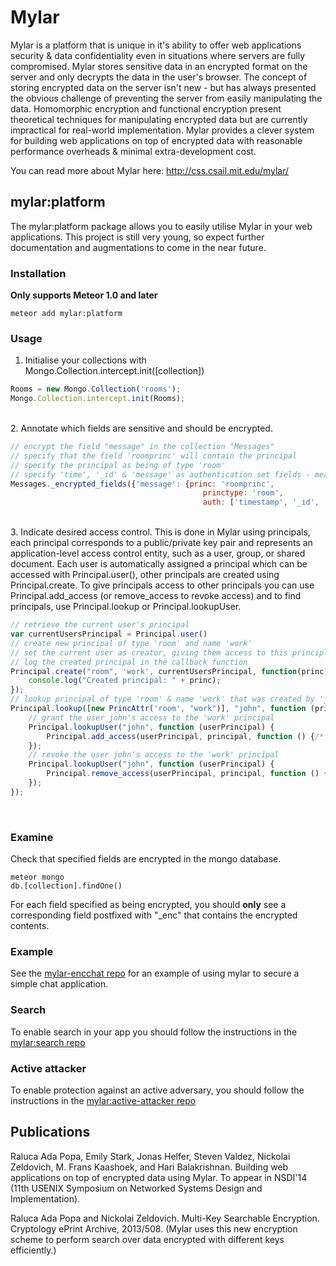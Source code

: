 # Mylar
Mylar is a platform that is unique in it's ability to offer web applications security & data confidentiality even in situations where servers are fully compromised. Mylar stores sensitive data in an encrypted format on the server and only decrypts the data in the user's browser. The concept of storing encrypted data on the server isn't new - but has always presented the obvious challenge of preventing the server from easily manipulating the data. Homomorphic encryption and functional encryption present theoretical techniques for manipulating encrypted data but are currently impractical for real-world implementation. Mylar provides a clever system for building web applications on top of encrypted data with reasonable performance overheads & minimal extra-development cost.

You can read more about Mylar here: http://css.csail.mit.edu/mylar/

## mylar:platform

The mylar:platform package allows you to easily utilise Mylar in your web applications. This project is still very young, so expect further documentation and augmentations to come in the near future.

### Installation
**Only supports Meteor 1.0 and later**

```console
meteor add mylar:platform
```

### Usage<br>
1. Initialise your collections with Mongo.Collection.intercept.init([collection])<br>
```javascript
Rooms = new Mongo.Collection('rooms');
Mongo.Collection.intercept.init(Rooms);
```
<br>
2. Annotate which fields are sensitive and should be encrypted. <br>

```javascript
// encrypt the field "message" in the collection "Messages"
// specify that the field 'roomprinc' will contain the principal
// specify the principal as being of type 'room'
// specify 'time', '_id' & 'message' as authentication set fields - meaning their values must be consistent with one another
Messages._encrypted_fields({'message': {princ: 'roomprinc', 
                                           princtype: 'room', 
                                           auth: ['timestamp', '_id', 'message']}});
```

<br>
3. Indicate desired access control. This is done in Mylar using principals, each principal corresponds to a public/private key pair and represents an application-level access control entity, such as a user, group, or shared document. Each user is automatically assigned a principal which can be accessed with Principal.user(), other principals are created using Principal.create. To give principals access to other principals you can use Principal.add_access (or remove_access to revoke access) and to find principals, use Principal.lookup or Principal.lookupUser. <br>

```javascript
// retrieve the current user's principal
var currentUsersPrincipal = Principal.user()
// create new principal of type 'room' and name 'work'
// set the current user as creator, giving them access to this principle
// log the created principal in the callback function
Principal.create("room", 'work', currentUsersPrincipal, function(princ) {
	console.log("Created principal: " + princ);
});
// lookup principal of type 'room' & name 'work' that was created by 'john'
Principal.lookup([new PrincAttr('room', "work")], "john", function (principal) {
    // grant the user john's access to the 'work' principal
    Principal.lookupUser("john", function (userPrincipal) {
        Principal.add_access(userPrincipal, principal, function () {/* callback */});
    });
    // revoke the user john's access to the 'work' principal
    Principal.lookupUser("john", function (userPrincipal) {
        Principal.remove_access(userPrincipal, principal, function () {/* callback */});
    });
});
``` 

<br>

### Examine

Check that specified fields are encrypted in the mongo database.

```console
meteor mongo
db.[collection].findOne()
```

For each field specified as being encrypted, you should **only** see a corresponding field postfixed with "_enc" that contains the encrypted contents. 

### Example

See the [mylar-encchat repo](https://github.com/gliesesoftware/mylar-encchat) for an example of using mylar to secure a simple chat application. 

### Search

To enable search in your app you should follow the instructions in the [mylar:search repo](https://github.com/gliesesoftware/mylar-search)

### Active attacker
To enable protection against an active adversary, you should follow the instructions in the [mylar:active-attacker repo](https://github.com/gliesesoftware/mylar-active-attacker)

## Publications

Raluca Ada Popa, Emily Stark, Jonas Helfer, Steven Valdez, Nickolai Zeldovich, M. Frans Kaashoek, and Hari Balakrishnan.
Building web applications on top of encrypted data using Mylar.
To appear in NSDI'14 (11th USENIX Symposium on Networked Systems Design and Implementation).

Raluca Ada Popa and Nickolai Zeldovich.
Multi-Key Searchable Encryption. 
Cryptology ePrint Archive, 2013/508.
(Mylar uses this new encryption scheme to perform search over data encrypted with different keys efficiently.)
